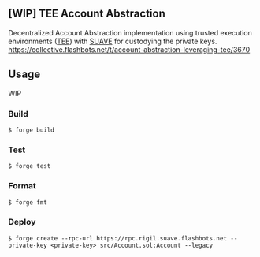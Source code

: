 ## [WIP] TEE Account Abstraction

Decentralized Account Abstraction implementation using trusted execution environments ([TEE](https://en.wikipedia.org/wiki/Trusted_execution_environment)) with [SUAVE](https://github.com/flashbots/suave-geth) for custodying the private keys.
https://collective.flashbots.net/t/account-abstraction-leveraging-tee/3670

## Usage

WIP

### Build

```shell
$ forge build
```

### Test

```shell
$ forge test
```

### Format

```shell
$ forge fmt
```

### Deploy

```shell
$ forge create --rpc-url https://rpc.rigil.suave.flashbots.net --private-key <private-key> src/Account.sol:Account --legacy
```
